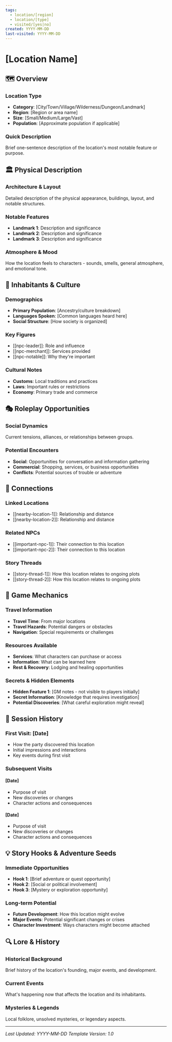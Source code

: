 ```yaml
---
tags:
  - location/[region]
  - location/[type]
  - visited/[yes|no]
created: YYYY-MM-DD
last-visited: YYYY-MM-DD
---
```


# [Location Name]

## 🗺️ Overview
### Location Type
- **Category**: [City/Town/Village/Wilderness/Dungeon/Landmark]
- **Region**: [Region or area name]
- **Size**: [Small/Medium/Large/Vast]
- **Population**: [Approximate population if applicable]

### Quick Description
Brief one-sentence description of the location's most notable feature or purpose.

## 🏛️ Physical Description
### Architecture & Layout
Detailed description of the physical appearance, buildings, layout, and notable structures.

### Notable Features
- **Landmark 1**: Description and significance
- **Landmark 2**: Description and significance
- **Landmark 3**: Description and significance

### Atmosphere & Mood
How the location feels to characters - sounds, smells, general atmosphere, and emotional tone.

## 👥 Inhabitants & Culture
### Demographics
- **Primary Population**: [Ancestry/culture breakdown]
- **Languages Spoken**: [Common languages heard here]
- **Social Structure**: [How society is organized]

### Key Figures
- [[npc-leader]]: Role and influence
- [[npc-merchant]]: Services provided
- [[npc-notable]]: Why they're important

### Cultural Notes
- **Customs**: Local traditions and practices
- **Laws**: Important rules or restrictions
- **Economy**: Primary trade and commerce

## 🎭 Roleplay Opportunities
### Social Dynamics
Current tensions, alliances, or relationships between groups.

### Potential Encounters
- **Social**: Opportunities for conversation and information gathering
- **Commercial**: Shopping, services, or business opportunities
- **Conflicts**: Potential sources of trouble or adventure

## 🔗 Connections
### Linked Locations
- [[nearby-location-1]]: Relationship and distance
- [[nearby-location-2]]: Relationship and distance

### Related NPCs
- [[important-npc-1]]: Their connection to this location
- [[important-npc-2]]: Their connection to this location

### Story Threads
- [[story-thread-1]]: How this location relates to ongoing plots
- [[story-thread-2]]: How this location relates to ongoing plots

## 🎲 Game Mechanics
### Travel Information
- **Travel Time**: From major locations
- **Travel Hazards**: Potential dangers or obstacles
- **Navigation**: Special requirements or challenges

### Resources Available
- **Services**: What characters can purchase or access
- **Information**: What can be learned here
- **Rest & Recovery**: Lodging and healing opportunities

### Secrets & Hidden Elements
- **Hidden Feature 1**: [GM notes - not visible to players initially]
- **Secret Information**: [Knowledge that requires investigation]
- **Potential Discoveries**: [What careful exploration might reveal]

## 📝 Session History
### First Visit: [Date]
- How the party discovered this location
- Initial impressions and interactions
- Key events during first visit

### Subsequent Visits
#### [Date]
- Purpose of visit
- New discoveries or changes
- Character actions and consequences

#### [Date]
- Purpose of visit
- New discoveries or changes
- Character actions and consequences

## 💡 Story Hooks & Adventure Seeds
### Immediate Opportunities
- **Hook 1**: [Brief adventure or quest opportunity]
- **Hook 2**: [Social or political involvement]
- **Hook 3**: [Mystery or exploration opportunity]

### Long-term Potential
- **Future Development**: How this location might evolve
- **Major Events**: Potential significant changes or crises
- **Character Investment**: Ways characters might become attached

## 🔍 Lore & History
### Historical Background
Brief history of the location's founding, major events, and development.

### Current Events
What's happening now that affects the location and its inhabitants.

### Mysteries & Legends
Local folklore, unsolved mysteries, or legendary aspects.

---
*Last Updated: YYYY-MM-DD*
*Template Version: 1.0*